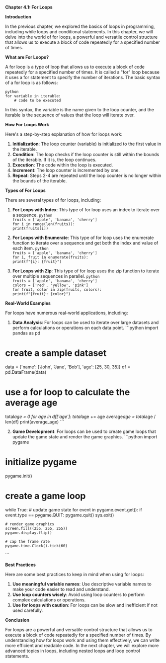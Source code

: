 <p><strong>Chapter 4.1: For Loops</strong></p>

<p><strong>Introduction</strong></p>

<p>In the previous chapter, we explored the basics of loops in programming, including while loops and conditional statements. In this chapter, we will delve into the world of for loops, a powerful and versatile control structure that allows us to execute a block of code repeatedly for a specified number of times.</p>

<p><strong>What are For Loops?</strong></p>

<p>A for loop is a type of loop that allows us to execute a block of code repeatedly for a specified number of times. It is called a "for" loop because it uses a for statement to specify the number of iterations. The basic syntax of a for loop is as follows:</p>

<p><code>python
for variable in iterable:
    # code to be executed
</code></p>

<p>In this syntax, the variable is the name given to the loop counter, and the iterable is the sequence of values that the loop will iterate over.</p>

<p><strong>How For Loops Work</strong></p>

<p>Here's a step-by-step explanation of how for loops work:</p>

<ol>
<li><strong>Initialization</strong>: The loop counter (variable) is initialized to the first value in the iterable.</li>
<li><strong>Condition</strong>: The loop checks if the loop counter is still within the bounds of the iterable. If it is, the loop continues.</li>
<li><strong>Execution</strong>: The code within the loop is executed.</li>
<li><strong>Increment</strong>: The loop counter is incremented by one.</li>
<li><strong>Repeat</strong>: Steps 2-4 are repeated until the loop counter is no longer within the bounds of the iterable.</li>
</ol>

<p><strong>Types of For Loops</strong></p>

<p>There are several types of for loops, including:</p>

<ol>
<li><p><strong>For Loops with Index</strong>: This type of for loop uses an index to iterate over a sequence.
<code>python
fruits = ['apple', 'banana', 'cherry']
for i in range(len(fruits)):
print(fruits[i])
</code></p></li>
<li><p><strong>For Loops with Enumerate</strong>: This type of for loop uses the enumerate function to iterate over a sequence and get both the index and value of each item.
<code>python
fruits = ['apple', 'banana', 'cherry']
for i, fruit in enumerate(fruits):
print(f"{i}: {fruit}")
</code></p></li>
<li><p><strong>For Loops with Zip</strong>: This type of for loop uses the zip function to iterate over multiple sequences in parallel.
<code>python
fruits = ['apple', 'banana', 'cherry']
colors = ['red', 'yellow', 'pink']
for fruit, color in zip(fruits, colors):
print(f"{fruit}: {color}")
</code></p></li>
</ol>

<p><strong>Real-World Examples</strong></p>

<p>For loops have numerous real-world applications, including:</p>

<ol>
<li><strong>Data Analysis</strong>: For loops can be used to iterate over large datasets and perform calculations or operations on each data point.
```python
import pandas as pd</li>
</ol>

<h1>create a sample dataset</h1>

<p>data = {'name': ['John', 'Jane', 'Bob'], 'age': [25, 30, 35]}
df = pd.DataFrame(data)</p>

<h1>use a for loop to calculate the average age</h1>

<p>total<em>age = 0
for age in df['age']:
    total</em>age += age
average<em>age = total</em>age / len(df)
print(average_age)
```</p>

<ol start="2">
<li><strong>Game Development</strong>: For loops can be used to create game loops that update the game state and render the game graphics.
```python
import pygame</li>
</ol>

<h1>initialize pygame</h1>

<p>pygame.init()</p>

<h1>create a game loop</h1>

<p>while True:
    # update game state
    for event in pygame.event.get():
        if event.type == pygame.QUIT:
            pygame.quit()
            sys.exit()</p>

<pre><code># render game graphics
screen.fill((255, 255, 255))
pygame.display.flip()

# cap the frame rate
pygame.time.Clock().tick(60)
</code></pre>

<p>```</p>

<p><strong>Best Practices</strong></p>

<p>Here are some best practices to keep in mind when using for loops:</p>

<ol>
<li><strong>Use meaningful variable names</strong>: Use descriptive variable names to make your code easier to read and understand.</li>
<li><strong>Use loop counters wisely</strong>: Avoid using loop counters to perform complex calculations or operations.</li>
<li><strong>Use for loops with caution</strong>: For loops can be slow and inefficient if not used carefully.</li>
</ol>

<p><strong>Conclusion</strong></p>

<p>For loops are a powerful and versatile control structure that allows us to execute a block of code repeatedly for a specified number of times. By understanding how for loops work and using them effectively, we can write more efficient and readable code. In the next chapter, we will explore more advanced topics in loops, including nested loops and loop control statements.</p>
